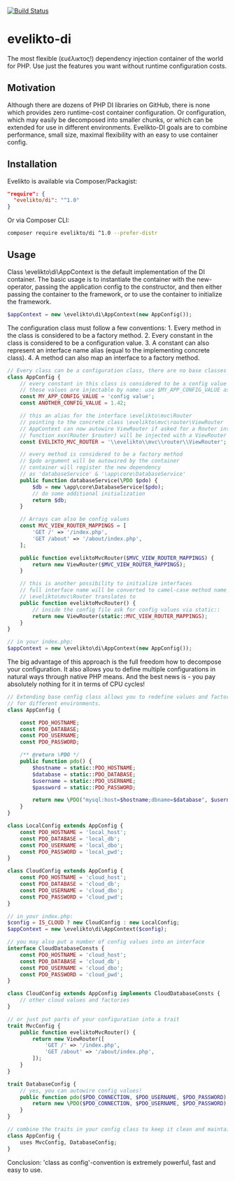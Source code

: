[![Build Status](https://travis-ci.com/ferderer/evelikto-di.svg?branch=master)](https://travis-ci.com/ferderer/evelikto-di)

# evelikto-di
The most flexible (ευέλικτος!) dependency injection container of the world for PHP. Use just the features you want without runtime configuration costs.

## Motivation
Although there are dozens of PHP DI libraries on GitHub, there is none which provides zero runtime-cost container configuration. Or configuration, which may easily be decomposed into smaller chunks, or which can be extended for use in different environments.
Evelikto-DI goals are to combine performance, small size, maximal flexibility with an easy to use container config.

## Installation
Evelikto is available via Composer/Packagist:
```json
"require": {
  "evelikto/di": "^1.0"
}
```
Or via Composer CLI:
```bash
composer require evelikto/di ^1.0 --prefer-distr
```

## Usage
Class \evelikto\di\AppContext is the default implementation of the DI container. The basic usage is to instantiate the container with the new-operator, passing the application config to the constructor, and then either passing the container to the framework, or to use the container to initialize the framework.
```PHP
$appContext = new \evelikto\di\AppContext(new AppConfig());
```

The configuration class must follow a few conventions:
	1. Every method in the class is considered to be a factory method.
	2. Every constant in the class is considered to be a configuration value.
	3. A constant can also represent an interface name alias (equal to the implementing concrete class).
	4. A method can also map an interface to a factory method.

```PHP
// Every class can be a configuration class, there are no base classes
class AppConfig {
	// every constant in this class is considered to be a config value
	// these values are injectable by name: use $MY_APP_CONFIG_VALUE as argument
	const MY_APP_CONFIG_VALUE = 'config value';
	const ANOTHER_CONFIG_VALUE = 1.42;

	// this an alias for the interface \evelikto\mvc\Router
	// pointing to the concrete class \evelikto\mvc\router\ViewRouter
	// AppContext can now autowire ViewRouter if asked for a Router interface
	// function xxx(Router $router) will be injected with a ViewRouter instance.
	const EVELIKTO_MVC_ROUTER = '\\evelikto\\mvc\\router\\ViewRouter';

	// every method is considered to be a factory method
	// $pdo argument will be autowired by the container
	// container will register the new dependency
	// as 'databaseService' & '\app\core\DatabaseService'
	public function databaseService(\PDO $pdo) {
		$db = new \app\core\DatabaseService($pdo);
		// do some additional initialization
		return $db;
	}

	// Arrays can also be config values
	const MVC_VIEW_ROUTER_MAPPINGS = [
		'GET /' => '/index.php',
		'GET /about' => '/about/index.php',
	];

	public function eveliktoMvcRouter($MVC_VIEW_ROUTER_MAPPINGS) {
		return new ViewRouter($MVC_VIEW_ROUTER_MAPPINGS);
	}

	// this is another possibility to initialize interfaces
	// full interface name will be converted to camel-case method name
	// \evelikto\mvc\Router translates to
	public function eveliktoMvcRouter() {
		// inside the config file ask for config values via static::
		return new ViewRouter(static::MVC_VIEW_ROUTER_MAPPINGS);
	}
}

// in your index.php:
$appContext = new \evelikto\di\AppContext(new AppConfig());
```
The big advantage of this approach is the full freedom how to decompose your configuration. It also allows you to define multiple configurations in natural ways through native PHP means. And the best news is - you pay absolutely nothing for it in terms of CPU cycles!
```PHP
// Extending base config class allows you to redefine values and factories
// for different environments.
class AppConfig {

	const PDO_HOSTNAME;
	const PDO_DATABASE;
	const PDO_USERNAME;
	const PDO_PASSWORD;

	/** @return \PDO */
	public function pdo() {
		$hostname = static::PDO_HOSTNAME;
		$database = static::PDO_DATABASE;
		$username = static::PDO_USERNAME;
		$password = static::PDO_PASSWORD;

		return new \PDO("mysql:host=$hostname;dbname=$database", $username, $password);
	}
}

class LocalConfig extends AppConfig {
	const PDO_HOSTNAME = 'local_host';
	const PDO_DATABASE = 'local_db';
	const PDO_USERNAME = 'local_dbo';
	const PDO_PASSWORD = 'local_pwd';
}

class CloudConfig extends AppConfig {
	const PDO_HOSTNAME = 'cloud_host';
	const PDO_DATABASE = 'cloud_db';
	const PDO_USERNAME = 'cloud_dbo';
	const PDO_PASSWORD = 'cloud_pwd';
}

// in your index.php:
$config = IS_CLOUD ? new CloudConfig : new LocalConfig;
$appContext = new \evelikto\di\AppContext($config);

// you may also put a number of config values into an interface
interface CloudDatabaseConsts {
	const PDO_HOSTNAME = 'cloud_host';
	const PDO_DATABASE = 'cloud_db';
	const PDO_USERNAME = 'cloud_dbo';
	const PDO_PASSWORD = 'cloud_pwd';
}

class CloudConfig extends AppConfig implements CloudDatabaseConsts {
	// other cloud values and factories
}

// or just put parts of your configuration into a trait
trait MvcConfig {
	public function eveliktoMvcRouter() {
		return new ViewRouter([
			'GET /' => '/index.php',
			'GET /about' => '/about/index.php',
		]);
	}
}

trait DatabaseConfig {
	// yes, you can autowire config values!
	public function pdo($PDO_CONNECTION, $PDO_USERNAME, $PDO_PASSWORD) {
		return new \PDO($PDO_CONNECTION, $PDO_USERNAME, $PDO_PASSWORD);
	}
}

// combine the traits in your config class to keep it clean and maintainable.
class AppConfig {
	uses MvcConfig, DatabaseConfig;
}
```
Conclusion: 'class as config'-convention is extremely powerful, fast and easy to use.
